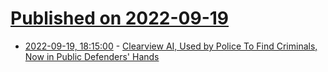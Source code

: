 # [Published on 2022-09-19](index.md)

* [2022-09-19, 18:15:00](https://yro.slashdot.org/story/22/09/19/1816201/clearview-ai-used-by-police-to-find-criminals-now-in-public-defenders-hands?utm_source=rss1.0mainlinkanon&utm_medium=feed) - [Clearview AI, Used by Police To Find Criminals, Now in Public Defenders' Hands](https://yro.slashdot.org/story/22/09/19/1816201/clearview-ai-used-by-police-to-find-criminals-now-in-public-defenders-hands?utm_source=rss1.0mainlinkanon&utm_medium=feed)
